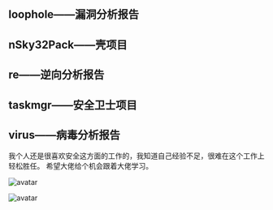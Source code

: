 ## loophole——漏洞分析报告
## nSky32Pack——壳项目
## re——逆向分析报告
## taskmgr——安全卫士项目
## virus——病毒分析报告

我个人还是很喜欢安全这方面的工作的，我知道自己经验不足，很难在这个工作上轻松胜任。
希望大佬给个机会跟着大佬学习。

![avatar](https://gss0.baidu.com/70cFfyinKgQFm2e88IuM_a/forum/w=580;/sign=52c00a71be51f819f1250342ea8f4bed/a1ec08fa513d2697323c84075bfbb2fb4216d8f9.jpg)

![avatar](https://gimg2.baidu.com/image_search/src=http%3A%2F%2Fpic.5577.com%2Fup%2F2017-8%2F2017811146104760.jpg&refer=http%3A%2F%2Fpic.5577.com&app=2002&size=f9999,10000&q=a80&n=0&g=0n&fmt=jpeg?sec=1620639139&t=f57991a340f8a9f69b732856c0339a91)
